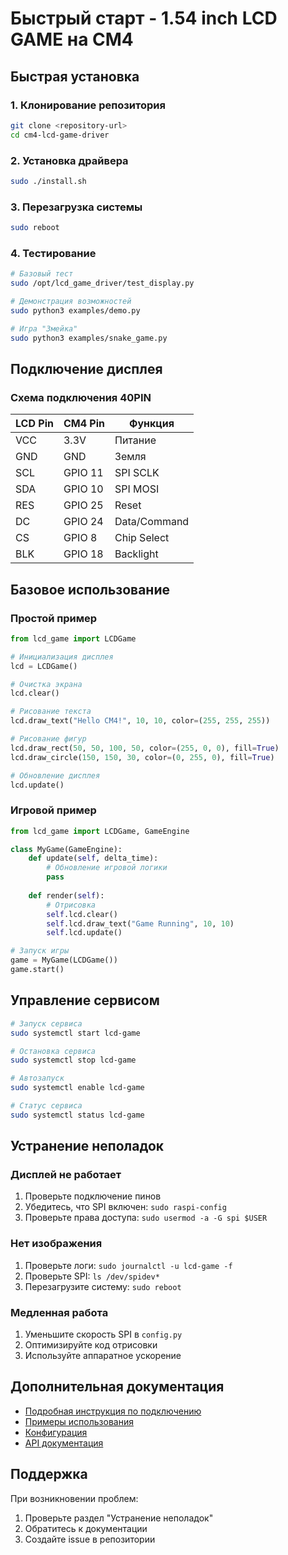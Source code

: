 # Быстрый старт - 1.54 inch LCD GAME на CM4

## Быстрая установка

### 1. Клонирование репозитория
```bash
git clone <repository-url>
cd cm4-lcd-game-driver
```

### 2. Установка драйвера
```bash
sudo ./install.sh
```

### 3. Перезагрузка системы
```bash
sudo reboot
```

### 4. Тестирование
```bash
# Базовый тест
sudo /opt/lcd_game_driver/test_display.py

# Демонстрация возможностей
sudo python3 examples/demo.py

# Игра "Змейка"
sudo python3 examples/snake_game.py
```

## Подключение дисплея

### Схема подключения 40PIN

| LCD Pin | CM4 Pin | Функция |
|---------|---------|---------|
| VCC     | 3.3V    | Питание |
| GND     | GND     | Земля   |
| SCL     | GPIO 11 | SPI SCLK |
| SDA     | GPIO 10 | SPI MOSI |
| RES     | GPIO 25 | Reset |
| DC      | GPIO 24 | Data/Command |
| CS      | GPIO 8  | Chip Select |
| BLK     | GPIO 18 | Backlight |

## Базовое использование

### Простой пример
```python
from lcd_game import LCDGame

# Инициализация дисплея
lcd = LCDGame()

# Очистка экрана
lcd.clear()

# Рисование текста
lcd.draw_text("Hello CM4!", 10, 10, color=(255, 255, 255))

# Рисование фигур
lcd.draw_rect(50, 50, 100, 50, color=(255, 0, 0), fill=True)
lcd.draw_circle(150, 150, 30, color=(0, 255, 0), fill=True)

# Обновление дисплея
lcd.update()
```

### Игровой пример
```python
from lcd_game import LCDGame, GameEngine

class MyGame(GameEngine):
    def update(self, delta_time):
        # Обновление игровой логики
        pass
    
    def render(self):
        # Отрисовка
        self.lcd.clear()
        self.lcd.draw_text("Game Running", 10, 10)
        self.lcd.update()

# Запуск игры
game = MyGame(LCDGame())
game.start()
```

## Управление сервисом

```bash
# Запуск сервиса
sudo systemctl start lcd-game

# Остановка сервиса
sudo systemctl stop lcd-game

# Автозапуск
sudo systemctl enable lcd-game

# Статус сервиса
sudo systemctl status lcd-game
```

## Устранение неполадок

### Дисплей не работает
1. Проверьте подключение пинов
2. Убедитесь, что SPI включен: `sudo raspi-config`
3. Проверьте права доступа: `sudo usermod -a -G spi $USER`

### Нет изображения
1. Проверьте логи: `sudo journalctl -u lcd-game -f`
2. Проверьте SPI: `ls /dev/spidev*`
3. Перезагрузите систему: `sudo reboot`

### Медленная работа
1. Уменьшите скорость SPI в `config.py`
2. Оптимизируйте код отрисовки
3. Используйте аппаратное ускорение

## Дополнительная документация

- [Подробная инструкция по подключению](docs/WIRING_GUIDE.md)
- [Примеры использования](examples/)
- [Конфигурация](config.py)
- [API документация](lcd_game.py)

## Поддержка

При возникновении проблем:
1. Проверьте раздел "Устранение неполадок"
2. Обратитесь к документации
3. Создайте issue в репозитории
